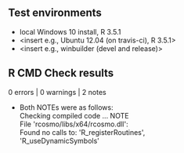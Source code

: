 ## Test environments

* local Windows 10 install, R 3.5.1
* <insert e.g., Ubuntu 12.04 (on travis-ci), R 3.5.1>
* <insert e.g., winbuilder (devel and release)>

## R CMD Check results
0 errors | 0 warnings | 2 notes

* Both NOTEs were as follows:  
  Checking compiled code ... NOTE  
  File 'rcosmo/libs/x64/rcosmo.dll':  
    Found no calls to: 'R_registerRoutines',  
    'R_useDynamicSymbols'

